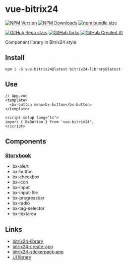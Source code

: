# vue-bitrix24

[![NPM Version](https://img.shields.io/npm/v/vue-bitrix24?style=flat&logo=npm&label=version&color=cb3837)](https://www.npmjs.com/package/vue-bitrix24)
[![NPM Downloads](https://img.shields.io/npm/dw/vue-bitrix24?style=flat&logo=npm&color=cb3837)](https://www.npmjs.com/package/vue-bitrix24)
[![npm bundle size](https://img.shields.io/bundlephobia/min/vue-bitrix24?style=flat&logo=npm&color=cb3837)](https://www.npmjs.com/package/vue-bitrix24)

[![GitHub Repo stars](https://img.shields.io/github/stars/vdistortion/ui-bitrix24?style=flat&logo=github)](https://github.com/vdistortion/ui-bitrix24)
[![GitHub forks](https://img.shields.io/github/forks/vdistortion/ui-bitrix24?style=flat&logo=github)](https://github.com/vdistortion/ui-bitrix24)
[![GitHub Created At](https://img.shields.io/github/created-at/vdistortion/ui-bitrix24?style=flat&logo=github)](https://github.com/vdistortion/ui-bitrix24)

Component library in Bitrix24 style

## Install

```nodejs
npm i -S vue-bitrix24@latest bitrix24-library@latest
```

## Use

```vue
// App.vue
<template>
  <bx-button menu>bx-button</bx-button>
</template>

<script setup lang="ts">
import { BxButton } from 'vue-bitrix24';
</script>
```

## Components

### [Storybook](https://vdistortion.github.io/ui-bitrix24/vue)

- bx-alert
- bx-button
- bx-checkbox
- bx-icon
- bx-input
- bx-input-file
- bx-progressbar
- bx-radio
- bx-tag-selector
- bx-textarea

## Links

- [bitrix24-library](https://www.npmjs.com/package/bitrix24-library)
- [bitrix24-create-app](https://www.npmjs.com/package/bitrix24-create-app)
- [bitrix24-stickerpack-app](https://github.com/vdistortion/bitrix24-stickerpack-app)
- [UI library](https://dev.1c-bitrix.ru/api_d7/bitrix/ui/index.php)
